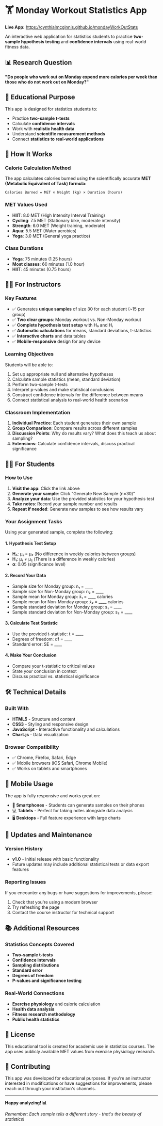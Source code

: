 # 🏋️ Monday Workout Statistics App

**Live App:** https://cynthialmcginnis.github.io/mondayWorkOutStats

An interactive web application for statistics students to practice **two-sample hypothesis testing** and **confidence intervals** using real-world fitness data.

## 📊 Research Question

**"Do people who work out on Monday expend more calories per week than those who do not work out on Monday?"**

## 🎯 Educational Purpose

This app is designed for statistics students to:
- Practice **two-sample t-tests**
- Calculate **confidence intervals**
- Work with **realistic health data**
- Understand **scientific measurement methods**
- Connect **statistics to real-world applications**

## 🔬 How It Works

### Calorie Calculation Method
The app calculates calories burned using the scientifically accurate **MET (Metabolic Equivalent of Task) formula**:

```
Calories Burned = MET × Weight (kg) × Duration (hours)
```

### MET Values Used
- **HIIT**: 8.0 MET (High Intensity Interval Training)
- **Cycling**: 7.5 MET (Stationary bike, moderate intensity)
- **Strength**: 6.0 MET (Weight training, moderate)
- **Aqua**: 5.5 MET (Water aerobics)
- **Yoga**: 3.0 MET (General yoga practice)

### Class Durations
- **Yoga**: 75 minutes (1.25 hours)
- **Most classes**: 60 minutes (1.0 hour)
- **HIIT**: 45 minutes (0.75 hours)

## 👨‍🏫 For Instructors

### Key Features
- ✅ Generates **unique samples** of size 30 for each student (~15 per group)
- ✅ **Two clear groups**: Monday workout vs. Non-Monday workout
- ✅ **Complete hypothesis test setup** with H₀ and H₁
- ✅ **Automatic calculations** for means, standard deviations, t-statistics
- ✅ **Interactive charts** and data tables
- ✅ **Mobile-responsive** design for any device

### Learning Objectives
Students will be able to:
1. Set up appropriate null and alternative hypotheses
2. Calculate sample statistics (mean, standard deviation)
3. Perform two-sample t-tests
4. Interpret p-values and make statistical conclusions
5. Construct confidence intervals for the difference between means
6. Connect statistical analysis to real-world health scenarios

### Classroom Implementation
1. **Individual Practice**: Each student generates their own sample
2. **Group Comparison**: Compare results across different samples
3. **Discussion Points**: Why do results vary? What does this teach us about sampling?
4. **Extensions**: Calculate confidence intervals, discuss practical significance

## 👩‍🎓 For Students

### How to Use
1. **Visit the app**: Click the link above
2. **Generate your sample**: Click "Generate New Sample (n=30)"
3. **Analyze your data**: Use the provided statistics for your hypothesis test
4. **Take notes**: Record your sample number and results
5. **Repeat if needed**: Generate new samples to see how results vary

### Your Assignment Tasks
Using your generated sample, complete the following:

#### 1. Hypothesis Test Setup
- **H₀**: μ₁ = μ₂ (No difference in weekly calories between groups)
- **H₁**: μ₁ ≠ μ₂ (There is a difference in weekly calories)
- **α**: 0.05 (significance level)

#### 2. Record Your Data
- Sample size for Monday group: n₁ = ____
- Sample size for Non-Monday group: n₂ = ____
- Sample mean for Monday group: x̄₁ = ____ calories
- Sample mean for Non-Monday group: x̄₂ = ____ calories
- Sample standard deviation for Monday group: s₁ = ____
- Sample standard deviation for Non-Monday group: s₂ = ____

#### 3. Calculate Test Statistic
- Use the provided t-statistic: t = ____
- Degrees of freedom: df = ____
- Standard error: SE = ____

#### 4. Make Your Conclusion
- Compare your t-statistic to critical values
- State your conclusion in context
- Discuss practical vs. statistical significance

## 🛠️ Technical Details

### Built With
- **HTML5** - Structure and content
- **CSS3** - Styling and responsive design
- **JavaScript** - Interactive functionality and calculations
- **Chart.js** - Data visualization

### Browser Compatibility
- ✅ Chrome, Firefox, Safari, Edge
- ✅ Mobile browsers (iOS Safari, Chrome Mobile)
- ✅ Works on tablets and smartphones

## 📱 Mobile Usage

The app is fully responsive and works great on:
- 📱 **Smartphones** - Students can generate samples on their phones
- 💻 **Tablets** - Perfect for taking notes alongside data analysis
- 🖥️ **Desktops** - Full feature experience with large charts

## 🔄 Updates and Maintenance

### Version History
- **v1.0** - Initial release with basic functionality
- Future updates may include additional statistical tests or data export features

### Reporting Issues
If you encounter any bugs or have suggestions for improvements, please:
1. Check that you're using a modern browser
2. Try refreshing the page
3. Contact the course instructor for technical support

## 📚 Additional Resources

### Statistics Concepts Covered
- **Two-sample t-tests**
- **Confidence intervals**
- **Sampling distributions**
- **Standard error**
- **Degrees of freedom**
- **P-values and significance testing**

### Real-World Connections
- **Exercise physiology** and calorie calculation
- **Health data analysis**
- **Fitness research methodology**
- **Public health statistics**

## 📄 License

This educational tool is created for academic use in statistics courses. The app uses publicly available MET values from exercise physiology research.

## 🤝 Contributing

This app was developed for educational purposes. If you're an instructor interested in modifications or have suggestions for improvements, please reach out through your institution's channels.

---

**Happy analyzing! 📊**

*Remember: Each sample tells a different story - that's the beauty of statistics!*
